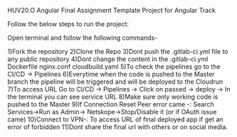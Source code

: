 HUV20.O Angular Final Assignment
Template Project for Angular Track

Follow the below steps to run the project:

Open terminal and follow the following commands-

1)Fork the repository
2)Clone the Repo
3)Dont push the .gitlab-ci.yml file to any public repository
4)Dont change the content in the .gitlab-ci.yml Dockerfile nginx.conf cloudbuild.yaml
5)To check the pipelines go to the CI/CD -> Pipelines
6)Everytime when the code is pushed to the Master branch the pipeline will be triggered and will be deployed to the Cloudrun
7)To access URL Go to CI/CD -> Pipelines -> Click on passed -> deploy -> In the terminal you can see service URL
8)Make sure only working code is pushed to the Master
9)If Connection Reset Peer error came -: Search Services->Run as Admin-> Netskope->Stop/Disable it (or if OAuth issue came)
10)Connect to VPN-: To access URL of final deployed app if get an error of forbidden
11)Dont share the final url with others or on social media.